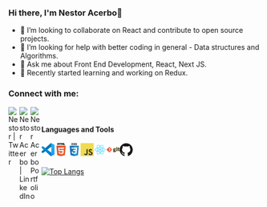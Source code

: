 ### Hi there, I'm Nestor Acerbo👋

- 👯 I’m looking to collaborate on React and contribute to open source projects.
- 🤔 I’m looking for help with better coding in general - Data structures and Algorithms.
- 💬 Ask me about Front End Development, React, Next JS.
- 🧩 Recently started learning and working on Redux.

### Connect with me:

[<img align="left" alt="Nestor | Twitter" width="22px" src="https://cdn.jsdelivr.net/npm/simple-icons@v3/icons/twitter.svg" />](https://twitter.com/NestorLA)
[<img align="left" alt="Nestor Acerbo | LinkedIn" width="22px" src="https://cdn.jsdelivr.net/npm/simple-icons@v3/icons/linkedin.svg" />](https://www.linkedin.com/in/nestorleonelacerbo/)
[<img align="left" alt="Nestor Acerbo Portfolio" width="22px" src="https://cdn.jsdelivr.net/npm/simple-icons@v3/icons/myspace.svg" />](https://nestoracerbo.vercel.app)

<br/>

#### Languages and Tools

<img align="left" alt="Visual Studio Code" width="26px" src="https://raw.githubusercontent.com/github/explore/80688e429a7d4ef2fca1e82350fe8e3517d3494d/topics/visual-studio-code/visual-studio-code.png" />
<img align="left" alt="HTML5" width="26px" src="https://raw.githubusercontent.com/github/explore/80688e429a7d4ef2fca1e82350fe8e3517d3494d/topics/html/html.png" />
<img align="left" alt="css3" width="26px" src="https://raw.githubusercontent.com/github/explore/80688e429a7d4ef2fca1e82350fe8e3517d3494d/topics/css/css.png" />
<img align="left" alt="JavaScript" width="26px" src="https://raw.githubusercontent.com/github/explore/80688e429a7d4ef2fca1e82350fe8e3517d3494d/topics/javascript/javascript.png" />
<img align="left" alt="JavaScript" width="26px" src="https://raw.githubusercontent.com/github/explore/80688e429a7d4ef2fca1e82350fe8e3517d3494d/topics/react/react.png" />
<img align="left" alt="Git" width="26px" src="https://raw.githubusercontent.com/github/explore/80688e429a7d4ef2fca1e82350fe8e3517d3494d/topics/git/git.png" />
<img align="left" alt="github" width="26px" src="https://raw.githubusercontent.com/github/explore/78df643247d429f6cc873026c0622819ad797942/topics/github/github.png" />

<br />
<br />

[![Top Langs](https://github-readme-stats.vercel.app/api/top-langs/?username=nestorla)](https://github.com/anuraghazra/github-readme-stats)

<!--
**NestorLA/NestorLA** is a ✨ _special_ ✨ repository because its `README.md` (this file) appears on your GitHub profile.

Here are some ideas to get you started:

- 🔭 I’m currently working on ...
- 🌱 I’m currently learning ...
- 👯 I’m looking to collaborate on ...
- 🤔 I’m looking for help with ...
- 💬 Ask me about ...
- 📫 How to reach me: ...
- 😄 Pronouns: ...
- ⚡ Fun fact: ...
-->
